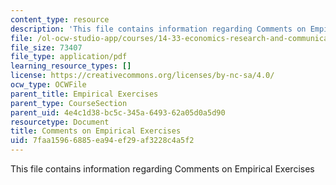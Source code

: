```yaml
---
content_type: resource
description: 'This file contains information regarding Comments on Empirical Exercises '
file: /ol-ocw-studio-app/courses/14-33-economics-research-and-communication-spring-2012/7faa15966885ea94ef29af3228c4a5f2_MIT14_33S12_EmpExerComment.pdf
file_size: 73407
file_type: application/pdf
learning_resource_types: []
license: https://creativecommons.org/licenses/by-nc-sa/4.0/
ocw_type: OCWFile
parent_title: Empirical Exercises
parent_type: CourseSection
parent_uid: 4e4c1d38-bc5c-345a-6493-62a05d0a5d90
resourcetype: Document
title: Comments on Empirical Exercises
uid: 7faa1596-6885-ea94-ef29-af3228c4a5f2
---
```

This file contains information regarding Comments on Empirical Exercises 